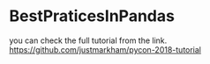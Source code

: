 # BestPraticesInPandas
you can check the full tutorial from the link.
https://github.com/justmarkham/pycon-2018-tutorial
